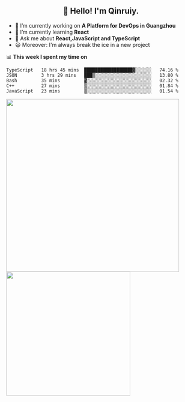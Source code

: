 <h2 align="center">👋 Hello! I'm Qinruiy.</h2>


- 🔭 I’m currently working on **A Platform for DevOps in Guangzhou**
- 🌱 I’m currently learning **React**
- 💬 Ask me about **React,JavaScript and TypeScript**
- 😃 Moreover: I'm always break the ice in a new project

📊 **This week I spent my time on**

<!--START_SECTION:waka-->
```text
TypeScript   18 hrs 45 mins  ██████████████████▓░░░░░░   74.16 % 
JSON         3 hrs 29 mins   ███▒░░░░░░░░░░░░░░░░░░░░░   13.80 % 
Bash         35 mins         ▓░░░░░░░░░░░░░░░░░░░░░░░░   02.32 % 
C++          27 mins         ▒░░░░░░░░░░░░░░░░░░░░░░░░   01.84 % 
JavaScript   23 mins         ▒░░░░░░░░░░░░░░░░░░░░░░░░   01.54 % 
```
<!--END_SECTION:waka-->

<p>
<img align="left" width="460" src="https://github-readme-stats.vercel.app/api?username=Qinruiy&custom_title=Qrinruiy's Github Stats&theme=graywhite&hide_border=true"/> <img align="left" width="330" src="https://github-readme-stats.vercel.app/api/top-langs/?username=Qinruiy&layout=compact&theme=graywhite&hide_border=true"/>
</p>
